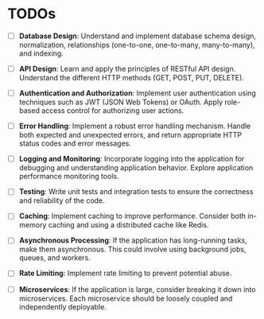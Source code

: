# TODOs

- [ ] **Database Design**: Understand and implement database schema design, normalization, relationships (one-to-one, one-to-many, many-to-many), and indexing.
- [ ] **API Design**: Learn and apply the principles of RESTful API design. Understand the different HTTP methods (GET, POST, PUT, DELETE).
- [ ] **Authentication and Authorization**: Implement user authentication using techniques such as JWT (JSON Web Tokens) or OAuth. Apply role-based access control for authorizing user actions.
- [ ] **Error Handling**: Implement a robust error handling mechanism. Handle both expected and unexpected errors, and return appropriate HTTP status codes and error messages.
- [ ] **Logging and Monitoring**: Incorporate logging into the application for debugging and understanding application behavior. Explore application performance monitoring tools.
- [ ] **Testing**: Write unit tests and integration tests to ensure the correctness and reliability of the code.
- [ ] **Caching**: Implement caching to improve performance. Consider both in-memory caching and using a distributed cache like Redis.
- [ ] **Asynchronous Processing**: If the application has long-running tasks, make them asynchronous. This could involve using background jobs, queues, and workers.
- [ ] **Rate Limiting**: Implement rate limiting to prevent potential abuse.
- [ ] **Microservices**: If the application is large, consider breaking it down into microservices. Each microservice should be loosely coupled and independently deployable.

